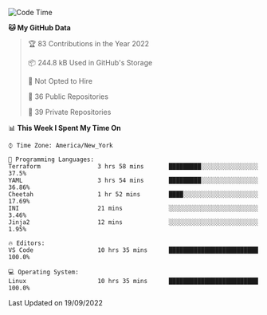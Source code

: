 <!--START_SECTION:waka-->
![Code Time](http://img.shields.io/badge/Code%20Time-93%20hrs%2021%20mins-blue)

**🐱 My GitHub Data** 

> 🏆 83 Contributions in the Year 2022
 > 
> 📦 244.8 kB Used in GitHub's Storage 
 > 
> 🚫 Not Opted to Hire
 > 
> 📜 36 Public Repositories 
 > 
> 🔑 39 Private Repositories  
 > 
📊 **This Week I Spent My Time On** 

```text
⌚︎ Time Zone: America/New_York

💬 Programming Languages: 
Terraform                3 hrs 58 mins       █████████░░░░░░░░░░░░░░░░   37.5% 
YAML                     3 hrs 54 mins       █████████░░░░░░░░░░░░░░░░   36.86% 
Cheetah                  1 hr 52 mins        ████░░░░░░░░░░░░░░░░░░░░░   17.69% 
INI                      21 mins             ░░░░░░░░░░░░░░░░░░░░░░░░░   3.46% 
Jinja2                   12 mins             ░░░░░░░░░░░░░░░░░░░░░░░░░   1.95%

🔥 Editors: 
VS Code                  10 hrs 35 mins      █████████████████████████   100.0%

💻 Operating System: 
Linux                    10 hrs 35 mins      █████████████████████████   100.0%

```


 Last Updated on 19/09/2022
<!--END_SECTION:waka-->